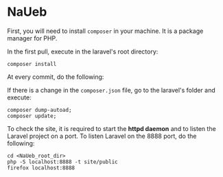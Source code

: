 # NaUeb

First, you will need to install `composer` in your machine. It is a package manager for PHP.

In the first pull, execute in the laravel's root directory:
```
composer install
```

At every commit, do the following:

If there is a change in the `composer.json` file, go to the laravel's folder and execute:
```
composer dump-autoad;
composer update;
```

To check the site, it is required to start the **httpd daemon** and to listen the Laravel project on a port.
To listen Laravel on the 8888 port, do the following:
```
cd <NaUeb_root_dir>
php -S localhost:8888 -t site/public
firefox localhost:8888
```
